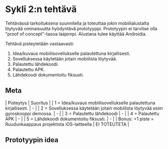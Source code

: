 # Sykli 2:n tehtävä
Tehtävässä tarkoituksena suunnitella ja toteuttaa jokin mobiilialustalta löytyvää ominaisuutta hyödyntävä prototyyppi. Prototyypin ei tarvitse olla "proof of concept"-tasoa laajempi. Alustana tulee käyttää Androidia.

Tehtävä pisteytetään vastaavasti:
1. Idea/kuvaus mobiilisovellukselle palautettuna kirjallisesti.
2. Sovelluksessa käytetään jotain mobiilista löytyvää.
3. Palautettu lähdekoodi.
4. Palautettu APK.
5. Lähdekoodi dokumentoitu fiksusti.

## Meta
| Pisteytys | Suoritus |
| 1 = Idea/kuvaus mobiilisovellukselle palautettuna kirjallisesti. | - |
| 2 = Sovelluksessa käytetään jotain mobiilista löytyvää esim gyroskooppi demossa. | - |
| 3 = Palautettu lähdekoodi | - |
| 4 = Palautettu APK | - |
| 5 = Lähdekoodi dokumentoitu fiksusti. | - |
| Bonus: +1 piste = Ruudunkaappaus projektista iOS-laitteella | EI TOTEUTETA |

## Prototyypin idea
